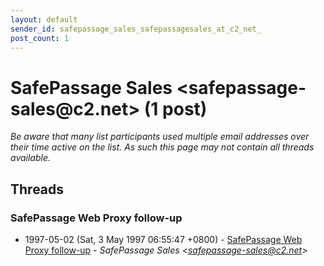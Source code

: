 ```yaml
---
layout: default
sender_id: safepassage_sales_safepassagesales_at_c2_net_
post_count: 1
---
```


# SafePassage Sales <safepassage-sales<span>@</span>c2.net> (1 post)

_Be aware that many list participants used multiple email addresses over their time active on the list. As such this page may not contain all threads available._

## Threads

### SafePassage Web Proxy follow-up
+ 1997-05-02 (Sat, 3 May 1997 06:55:47 +0800) - [SafePassage Web Proxy follow-up](/archive/1997/05/99859eaee8bfd172e47c714eae7d29e7bdcbfee44ee9558001219441dbd09998) - _SafePassage Sales \<safepassage-sales@c2.net\>_

